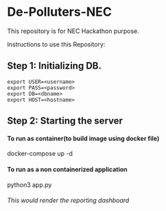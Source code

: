 # De-Polluters-NEC
This repository is for NEC Hackathon purpose. 

Instructions to use this Repository:

## Step 1: Initializing DB. 

```
export USER=<username>
export PASS=<password>
export DB=<dbname>
export HOST=<hostname>
```
## Step 2: Starting the server

#### To run as container(to build image using docker file)
docker-compose up -d 

#### To run as a non containerized application
python3 app.py
###### This would render the reporting dashboard
